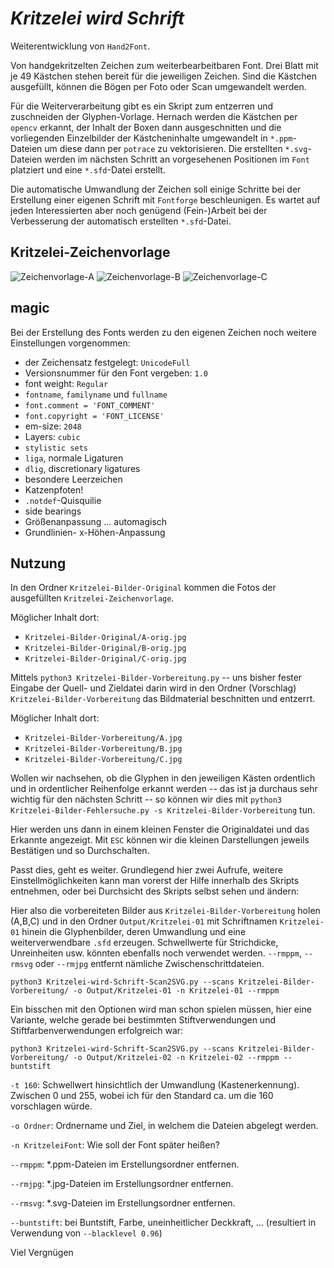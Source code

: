 # *Kritzelei wird Schrift*

Weiterentwicklung von `Hand2Font`.

Von handgekritzelten Zeichen zum weiterbearbeitbaren Font. Drei Blatt mit je 49 Kästchen stehen bereit für die jeweiligen Zeichen. Sind die Kästchen ausgefüllt, können die Bögen per Foto oder Scan umgewandelt werden.

Für die Weiterverarbeitung gibt es ein Skript zum entzerren und zuschneiden der Glyphen-Vorlage. Hernach werden die Kästchen per `opencv` erkannt, der Inhalt der Boxen dann ausgeschnitten und die vorliegenden Einzelbilder der Kästcheninhalte umgewandelt in `*.ppm`-Dateien um diese dann per `potrace` zu vektorisieren. Die erstellten `*.svg`-Dateien werden im nächsten Schritt an vorgesehenen Positionen im `Font` platziert und eine `*.sfd`-Datei erstellt.

Die automatische Umwandlung der Zeichen soll einige Schritte bei der Erstellung einer eigenen Schrift mit `Fontforge` beschleunigen. Es wartet auf jeden Interessierten aber noch genügend (Fein-)Arbeit bei der Verbesserung der automatisch erstellten `*.sfd`-Datei.

## Kritzelei-Zeichenvorlage

![Zeichenvorlage-A](Kritzelei-Zeichenvorlage/Kritzelei-Zeichenvorlage-0.png "Zeichenvorlage-A") ![Zeichenvorlage-B](Kritzelei-Zeichenvorlage/Kritzelei-Zeichenvorlage-1.png "Zeichenvorlage-B") ![Zeichenvorlage-C](Kritzelei-Zeichenvorlage/Kritzelei-Zeichenvorlage-2.png "Zeichenvorlage-C")

## magic

Bei der Erstellung des Fonts werden zu den eigenen Zeichen noch weitere Einstellungen vorgenommen:

* der Zeichensatz festgelegt: `UnicodeFull`
* Versionsnummer für den Font vergeben: `1.0`
* font weight: `Regular`
* `fontname`, `familyname` und `fullname`
* `font.comment = 'FONT_COMMENT'`
* `font.copyright = 'FONT_LICENSE'`
* em-size: `2048`
* Layers: `cubic`
* `stylistic sets`
* `liga`, normale Ligaturen
* `dlig`, discretionary ligatures
* besondere Leerzeichen
* Katzenpfoten!
* `.notdef`-Quisquilie
* side bearings
* Größenanpassung ... automagisch
* Grundlinien- x-Höhen-Anpassung


## Nutzung

In den Ordner `Kritzelei-Bilder-Original` kommen die Fotos der ausgefüllten `Kritzelei-Zeichenvorlage`.

Möglicher Inhalt dort:

* `Kritzelei-Bilder-Original/A-orig.jpg`
* `Kritzelei-Bilder-Original/B-orig.jpg`
* `Kritzelei-Bilder-Original/C-orig.jpg`

Mittels `python3 Kritzelei-Bilder-Vorbereitung.py` -- uns bisher fester Eingabe der Quell- und Zieldatei darin wird in den Ordner (Vorschlag) `Kritzelei-Bilder-Vorbereitung` das Bildmaterial beschnitten und entzerrt.

Möglicher Inhalt dort:

* `Kritzelei-Bilder-Vorbereitung/A.jpg`
* `Kritzelei-Bilder-Vorbereitung/B.jpg`
* `Kritzelei-Bilder-Vorbereitung/C.jpg`

Wollen wir nachsehen, ob die Glyphen in den jeweiligen Kästen ordentlich und in ordentlicher Reihenfolge erkannt werden -- das ist ja durchaus sehr wichtig für den nächsten Schritt -- so können wir dies mit `python3 Kritzelei-Bilder-Fehlersuche.py -s Kritzelei-Bilder-Vorbereitung` tun.

Hier werden uns dann in einem kleinen Fenster die Originaldatei und das Erkannte angezeigt. Mit `ESC` können wir die kleinen Darstellungen jeweils Bestätigen und so Durchschalten.

Passt dies, geht es weiter. Grundlegend hier zwei Aufrufe, weitere Einstellmöglichkeiten kann man vorerst der Hilfe innerhalb des Skripts entnehmen, oder bei Durchsicht des Skripts selbst sehen und ändern:

Hier also die vorbereiteten Bilder aus `Kritzelei-Bilder-Vorbereitung` holen (A,B,C) und in den Ordner `Output/Kritzelei-01` mit Schriftnamen `Kritzelei-01` hinein die Glyphenbilder, deren Umwandlung und eine weiterverwendbare `.sfd` erzeugen. Schwellwerte für Strichdicke, Unreinheiten usw. könnten ebenfalls noch verwendet werden. `--rmppm`, `--rmsvg` oder `--rmjpg` entfernt nämliche Zwischenschrittdateien.

`python3 Kritzelei-wird-Schrift-Scan2SVG.py --scans Kritzelei-Bilder-Vorbereitung/ -o Output/Kritzelei-01 -n Kritzelei-01 --rmppm`


Ein bisschen mit den Optionen wird man schon spielen müssen, hier eine Variante, welche gerade bei bestimmten Stiftverwendungen und Stiftfarbenverwendungen erfolgreich war:


`python3 Kritzelei-wird-Schrift-Scan2SVG.py --scans Kritzelei-Bilder-Vorbereitung/ -o Output/Kritzelei-02 -n Kritzelei-02 --rmppm --buntstift`


`-t 160`: Schwellwert hinsichtlich der Umwandlung (Kastenerkennung). Zwischen 0 und 255, wobei ich für den Standard ca. um die 160 vorschlagen würde.

`-o Ordner`: Ordnername und Ziel, in welchem die Dateien abgelegt werden.

`-n KritzeleiFont`: Wie soll der Font später heißen?

`--rmppm`: *.ppm-Dateien im Erstellungsordner entfernen.

`--rmjpg`: *.jpg-Dateien im Erstellungsordner entfernen.

`--rmsvg`: *.svg-Dateien im Erstellungsordner entfernen.

`--buntstift`: bei Buntstift, Farbe, uneinheitlicher Deckkraft, ... (resultiert in Verwendung von `--blacklevel 0.96`)

Viel Vergnügen
